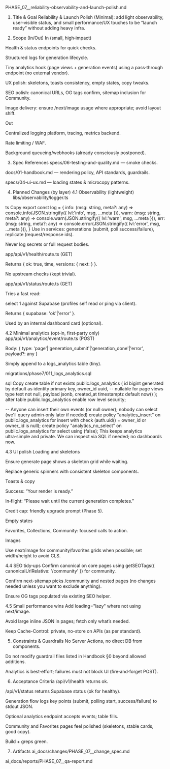 PHASE_07__reliability-observability-and-launch-polish.md
1) Title & Goal
Reliability & Launch Polish (Minimal): add light observability, user‑visible status, and small performance/UX touches to be “launch ready” without adding heavy infra.

2) Scope (In/Out)
In (small, high‑impact)

Health & status endpoints for quick checks.

Structured logs for generation lifecycle.

Tiny analytics hook (page views + generation events) using a pass‑through endpoint (no external vendor).

UX polish: skeletons, toasts consistency, empty states, copy tweaks.

SEO polish: canonical URLs, OG tags confirm, sitemap inclusion for Community.

Image delivery: ensure <img>/next/image usage where appropriate; avoid layout shift.

Out

Centralized logging platform, tracing, metrics backend.

Rate limiting / WAF.

Background queueing/webhooks (already consciously postponed).

3) Spec References
specs/06-testing-and-quality.md — smoke checks.

docs/01-handbook.md — rendering policy, API standards, guardrails.

specs/04-ui-ux.md — loading states & microcopy patterns.

4) Planned Changes (by layer)
4.1 Observability (lightweight)
libs/observability/logger.ts

ts
Copy
export const log = {
  info: (msg: string, meta?: any) => console.info(JSON.stringify({ lvl:'info', msg, ...meta })),
  warn: (msg: string, meta?: any) => console.warn(JSON.stringify({ lvl:'warn', msg, ...meta })),
  err:  (msg: string, meta?: any) => console.error(JSON.stringify({ lvl:'error', msg, ...meta })),
}
Use in services: generations (submit, poll success/failure), replicate (request/response ids).

Never log secrets or full request bodies.

app/api/v1/health/route.ts (GET)

Returns { ok: true, time, versions: { next: <ver> } }.

No upstream checks (kept trivial).

app/api/v1/status/route.ts (GET)

Tries a fast read:

select 1 against Supabase (profiles self read or ping via client).

Returns { supabase: 'ok'|'error' }.

Used by an internal dashboard card (optional).

4.2 Minimal analytics (opt‑in, first‑party only)
app/api/v1/analytics/event/route.ts (POST)

Body: { type: 'page'|'generation_submit'|'generation_done'|'error', payload?: any }

Simply append to a logs_analytics table (tiny).

migrations/phase7/011_logs_analytics.sql

sql
Copy
create table if not exists public.logs_analytics (
  id bigint generated by default as identity primary key,
  owner_id uuid,                 -- nullable for page views
  type text not null,
  payload jsonb,
  created_at timestamptz default now()
);
alter table public.logs_analytics enable row level security;

-- Anyone can insert their own events (or null owner); nobody can select (we'll query admin‑only later if needed)
create policy "analytics_insert" on public.logs_analytics for insert
  with check (auth.uid() = owner_id or owner_id is null);
create policy "analytics_no_select" on public.logs_analytics for select
  using (false);
This keeps analytics ultra‑simple and private. We can inspect via SQL if needed; no dashboards now.

4.3 UI polish
Loading and skeletons

Ensure generate page shows a skeleton grid while waiting.

Replace generic spinners with consistent skeleton components.

Toasts & copy

Success: “Your render is ready.”

In‑flight: “Please wait until the current generation completes.”

Credit cap: friendly upgrade prompt (Phase 5).

Empty states

Favorites, Collections, Community: focused calls to action.

Images

Use next/image for community/favorites grids when possible; set width/height to avoid CLS.

4.4 SEO tidy‑ups
Confirm canonical on core pages using getSEOTags({ canonicalUrlRelative: '/community' }) for community.

Confirm next-sitemap picks /community and nested pages (no changes needed unless you want to exclude anything).

Ensure OG tags populated via existing SEO helper.

4.5 Small performance wins
Add loading="lazy" where not using next/image.

Avoid large inline JSON in pages; fetch only what’s needed.

Keep Cache-Control: private, no-store on APIs (as per standard).

5) Constraints & Guardrails
No Server Actions, no direct DB from components.

Do not modify guardrail files listed in Handbook §0 beyond allowed additions.

Analytics is best‑effort; failures must not block UI (fire‑and‑forget POST).

6) Acceptance Criteria
/api/v1/health returns ok.

/api/v1/status returns Supabase status (ok for healthy).

Generation flow logs key points (submit, polling start, success/failure) to stdout JSON.

Optional analytics endpoint accepts events; table fills.

Community and Favorites pages feel polished (skeletons, stable cards, good copy).

Build + greps green.

7) Artifacts
ai_docs/changes/PHASE_07__change_spec.md

ai_docs/reports/PHASE_07__qa-report.md